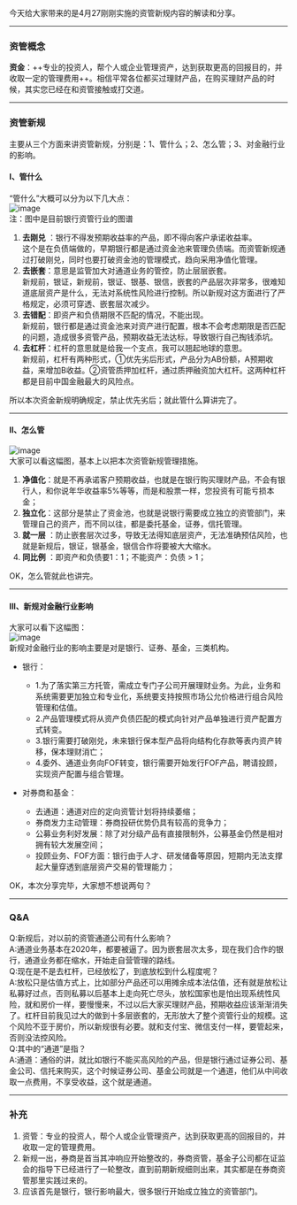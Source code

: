 今天给大家带来的是4月27刚刚实施的资管新规内容的解读和分享。

---

### 资管概念  
**资金**：++专业的投资人，帮个人或企业管理资产，达到获取更高的回报目的，并收取一定的管理费用++。相信平常各位都买过理财产品，在购买理财产品的时候，其实您已经在和资管接触或打交道。

---


### 资管新规  
主要从三个方面来讲资管新规，分别是：1、管什么；2、怎么管；3、对金融行业的影响。

#### I、管什么
“管什么”大概可以分为以下几大点：  
![image](http://static.cocolian.cn/img/20180811_193728.png)  
注：图中是目前银行资管行业的图谱    

1. **去刚兑** ：银行不得发预期收益率的产品，即不得向客户承诺收益率。  
这个是在负债端做的，早期银行都是通过资金池来管理负债端。而资管新规通过打破刚兑，同时也要打破资金池的管理模式，趋向采用净值化管理。   
2. **去嵌套**：意思是监管加大对通道业务的管控，防止层层嵌套。  
新规前，银证，新规前，银证、银基、银信，嵌套的产品层次非常多，很难知道底层资产是什么，无法对系统性风险进行控制。所以新规对这方面进行了严格规定，必须可穿透、嵌套层次减少。    
3. **去错配**：即资产和负债期限不匹配的情况，不能出现。  
新规前，银行都是通过资金池来对资产进行配置，根本不会考虑期限是否匹配的问题，造成很多资管产品，预期收益无法达标，导致银行自己掏钱添坑。      
4. **去杠杆**：杠杆的意思就是给我一个支点，我可以翘起地球的意思。  
新规前，杠杆有两种形式，①优先劣后形式，产品分为AB份额，A预期收益，来增加B收益。②资管质押加杠杆，通过质押融资加大杠杆。这两种杠杆都是目前中国金融最大的风险点。  

所以本次资金新规明确规定，禁止优先劣后；就此管什么算讲完了。

---

#### II、怎么管  
![image](http://static.cocolian.cn/img/20180811_194927.png)  
大家可以看这幅图，基本上以把本次资管新规管理措施。

1. **净值化**：就是不再承诺客户预期收益，也就是在银行购买理财产品，不会有银行人，和你说年华收益率5%等等，而是和股票一样，您投资有可能亏损本金；  
2. **独立化**：这部分是禁止了资金池，也就是说银行需要成立独立的资管部门，来管理自己的资产，而不同以往，都是委托基金，证券，信托管理。
3. **就一层** ：防止嵌套层次过多，导致无法得知底层资产，无法准确预估风险，也就是新规后，银证，银基金，银信合作将要被大大缩水。  
4. **同比例** ：即资产和负债要1：1；不能资产：负债 &gt; 1；

OK，怎么管就此也讲完。

---

#### III、新规对金融行业影响  
大家可以看下这幅图：  
![image](http://static.cocolian.cn/img/20180811_195602.png)  
新规对金融行业的影响主要是对是银行、证券、基金，三类机构。  
- 银行：   
  - 1.为了落实第三方托管，需成立专门子公司开展理财业务。为此，业务和系统需要更加独立和专业化，系统要支持按照市场公允价格进行组合风险管理和估值。
  - 2.产品管理模式将从资产负债匹配的模式向针对产品单独进行资产配置方式转变。
  - 3.银行需要打破刚兑，未来银行保本型产品将向结构化存款等表内资产转移，保本理财消亡；
  - 4.委外、通道业务向FOF转变，银行需要开始发行FOF产品，聘请投顾，实现资产配置与组合管理。

- 对券商和基金：
  - 去通道：通道对应的定向资管计划将持续萎缩；
  - 券商发力主动管理：券商投研优势仍具有较高的竞争力；
  - 公募业务利好发展：除了对分级产品有直接限制外，公募基金仍然是相对拥有较大发展空间；
  - 投顾业务、FOF方面：银行由于人才、研发储备等原因，短期内无法支撑起大量穿透到底层资产交易的管理能力；

OK，本次分享完毕，大家想不想说两句？

---

### Q&A
Q:新规后，对以前的资管通道公司有什么影响？  
A:通道业务基本在2020年，都要被逼了。因为嵌套层次太多，现在我们合作的银行，通道业务都在缩水，开始走自营管理的路线。  
Q:现在是不是去杠杆，已经放松了，到底放松到什么程度呢？  
A:放松只是估值方式上，比如部分产品还可以用摊余成本法估值，还有就是放松让私募好过点，否则私募以后基本上走向死亡尽头，放松国家也是怕出现系统性风险，就和房价一样，要慢慢来，不过以后大家买理财产品，预期收益应该渐渐消失了。杠杆目前我见过大的做到十多层嵌套的，无形放大了整个资管行业的规模。这个风险不亚于房价，所以新规很有必要。就和支付宝、微信支付一样，要管起来，否则没法控风险。  
Q:其中的“通道”是指？  
A:通道：通俗的讲，就比如银行不能买高风险的产品，但是银行通过证券公司、基金公司、信托来购买，这个时候证券公司、基金公司就是一个通道，他们从中间收取一点费用，不享受收益，这个就是通道。  

---

### 补充  
1. 资管：专业的投资人，帮个人或企业管理资产，达到获取更高的回报目的，并收取一定的管理费用。
2. 新规一出，券商是首当其冲响应开始整改的，券商资管，基金子公司都在证监会的指导下已经进行了一轮整改，直到前期新规细则出来，其实都是在券商资管那里实践过来的。
3. 应该首先是银行，银行影响最大，很多银行开始成立独立的资管部门。

